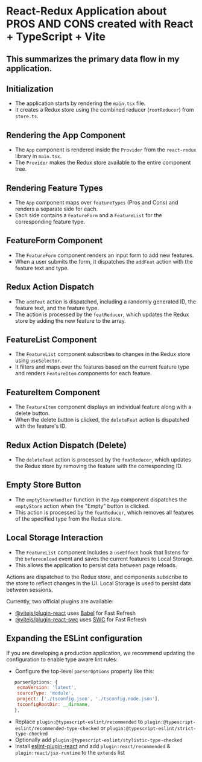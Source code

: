 # React-Redux Application about PROS AND CONS created with React + TypeScript + Vite

## This summarizes the primary data flow in my application.

## Initialization

- The application starts by rendering the `main.tsx` file.
- It creates a Redux store using the combined reducer (`rootReducer`) from `store.ts`.

## Rendering the App Component

- The `App` component is rendered inside the `Provider` from the `react-redux` library in `main.tsx`.
- The `Provider` makes the Redux store available to the entire component tree.

## Rendering Feature Types

- The `App` component maps over `featureTypes` (Pros and Cons) and renders a separate side for each.
- Each side contains a `FeatureForm` and a `FeatureList` for the corresponding feature type.

## FeatureForm Component

- The `FeatureForm` component renders an input form to add new features.
- When a user submits the form, it dispatches the `addFeat` action with the feature text and type.

## Redux Action Dispatch

- The `addFeat` action is dispatched, including a randomly generated ID, the feature text, and the feature type.
- The action is processed by the `featReducer`, which updates the Redux store by adding the new feature to the array.

## FeatureList Component

- The `FeatureList` component subscribes to changes in the Redux store using `useSelector`.
- It filters and maps over the features based on the current feature type and renders `FeatureItem` components for each feature.

## FeatureItem Component

- The `FeatureItem` component displays an individual feature along with a delete button.
- When the delete button is clicked, the `deleteFeat` action is dispatched with the feature's ID.

## Redux Action Dispatch (Delete)

- The `deleteFeat` action is processed by the `featReducer`, which updates the Redux store by removing the feature with the corresponding ID.

## Empty Store Button

- The `emptyStoreHandler` function in the `App` component dispatches the `emptyStore` action when the "Empty" button is clicked.
- This action is processed by the `featReducer`, which removes all features of the specified type from the Redux store.

## Local Storage Interaction

- The `FeatureList` component includes a `useEffect` hook that listens for the `beforeunload` event and saves the current features to Local Storage.
- This allows the application to persist data between page reloads.

Actions are dispatched to the Redux store, and components subscribe to the store to reflect changes in the UI. Local Storage is used to persist data between sessions.

Currently, two official plugins are available:

- [@vitejs/plugin-react](https://github.com/vitejs/vite-plugin-react/blob/main/packages/plugin-react/README.md) uses [Babel](https://babeljs.io/) for Fast Refresh
- [@vitejs/plugin-react-swc](https://github.com/vitejs/vite-plugin-react-swc) uses [SWC](https://swc.rs/) for Fast Refresh

## Expanding the ESLint configuration

If you are developing a production application, we recommend updating the configuration to enable type aware lint rules:

- Configure the top-level `parserOptions` property like this:

```js
   parserOptions: {
    ecmaVersion: 'latest',
    sourceType: 'module',
    project: ['./tsconfig.json', './tsconfig.node.json'],
    tsconfigRootDir: __dirname,
   },
```

- Replace `plugin:@typescript-eslint/recommended` to `plugin:@typescript-eslint/recommended-type-checked` or `plugin:@typescript-eslint/strict-type-checked`
- Optionally add `plugin:@typescript-eslint/stylistic-type-checked`
- Install [eslint-plugin-react](https://github.com/jsx-eslint/eslint-plugin-react) and add `plugin:react/recommended` & `plugin:react/jsx-runtime` to the `extends` list
